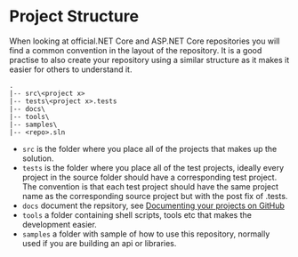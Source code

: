 # Project Structure

When looking at official.NET Core and ASP.NET Core repositories you will find a common convention in the layout of the repository. It is a good practise to also create your repository using a similar structure as it makes it easier for others to understand it.

```
.
|-- src\<project x>
|-- tests\<project x>.tests
|-- docs\
|-- tools\
|-- samples\
|-- <repo>.sln

```

* ```src``` is the folder where you place all of the projects that makes up the solution.
* ```tests``` is the folder where you place all of the test projects, ideally every project in the source folder should have a corresponding test project. The convention is that each test project should have the same project name as the corresponding source project but with the post fix of .tests.
* ```docs``` document the repsitory, see [ Documenting your projects on GitHub](https://guides.github.com/features/wikis/)
* ```tools``` a folder containing shell scripts, tools etc that makes the development easier.
* ```samples``` a folder with sample of how to use this repository, normally used if you are building an api or libraries.


